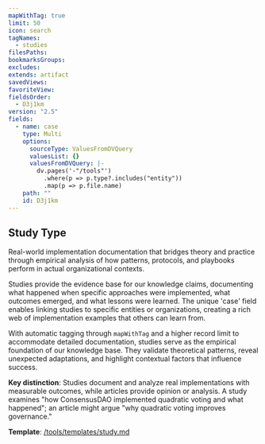 ```yaml
---
mapWithTag: true
limit: 50
icon: search
tagNames:
  - studies
filesPaths: 
bookmarksGroups: 
excludes: 
extends: artifact
savedViews: 
favoriteView: 
fieldsOrder:
  - D3j1km
version: "2.5"
fields:
  - name: case
    type: Multi
    options:
      sourceType: ValuesFromDVQuery
      valuesList: {}
      valuesFromDVQuery: |-
        dv.pages('-"/tools"')
          .where(p => p.type?.includes("entity"))
          .map(p => p.file.name)
    path: ""
    id: D3j1km
---
```

## Study Type

Real-world implementation documentation that bridges theory and practice through empirical analysis of how patterns, protocols, and playbooks perform in actual organizational contexts.

Studies provide the evidence base for our knowledge claims, documenting what happened when specific approaches were implemented, what outcomes emerged, and what lessons were learned. The unique 'case' field enables linking studies to specific entities or organizations, creating a rich web of implementation examples that others can learn from.

With automatic tagging through `mapWithTag` and a higher record limit to accommodate detailed documentation, studies serve as the empirical foundation of our knowledge base. They validate theoretical patterns, reveal unexpected adaptations, and highlight contextual factors that influence success.

**Key distinction**: Studies document and analyze real implementations with measurable outcomes, while articles provide opinion or analysis. A study examines "how ConsensusDAO implemented quadratic voting and what happened"; an article might argue "why quadratic voting improves governance."

**Template**: [/tools/templates/study.md](/tools/templates/study.md)